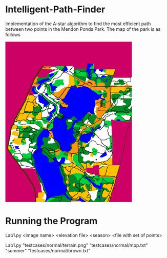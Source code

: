 # Intelligent-Path-Finder
Implementation of the A-star algorithm to find the most efficient
path between two points in the Mendon Ponds Park. The map of the park
is as follows

![alt text](/testcases/normal/terrain.png)






# Running the Program

Lab1.py \<image name> \<elevation file> \<season> \<file with set of points>


Lab1.py "testcases/normal/terrain.png" "testcases/normal/mpp.txt" "summer"
"testcases/normal/brown.txt"